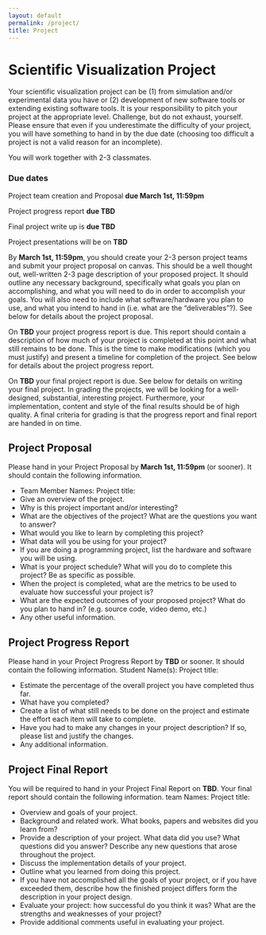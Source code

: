 ```yaml
---
layout: default
permalink: /project/
title: Project
---
```


# Scientific Visualization Project

Your scientific visualization project can be (1) from simulation and/or experimental data you have or (2) development of new software tools or extending existing software tools.
It is your responsibility to pitch your project at the appropriate level. Challenge, but do not exhaust, yourself. Please ensure that even if you underestimate the difficulty of your project, you will have something to hand in by the due date (choosing too difficult a project is not a valid reason for an incomplete).

You will work together with 2-3 classmates. 

### Due dates
Project team creation and Proposal **due March 1st, 11:59pm** 

Project progress report **due TBD** 

Final project write up is **due TBD** 

Project presentations will be on **TBD**

By **March 1st, 11:59pm**, you should create your 2-3 person project teams and submit your project proposal on canvas. This should be a well thought out, well-written 2-3 page description of your proposed project. It should outline any necessary background, specifically what goals you plan on accomplishing, and what you will need to do in order to accomplish your goals. You will also need to include what software/hardware you plan to use, and what you intend to hand in (i.e. what are the “deliverables”?). See below for details about the project proposal.

On **TBD** your project progress report is due. This report should contain a description of how much of your project is completed at this point and what still remains to be done. This is the time to make modifications (which you must justify) and present a timeline for completion of the project. See below for details about the project progress report.

On **TBD** your final project report is due. See below for details on writing your final project.
In grading the projects, we will be looking for a well-designed, substantial, interesting project. Furthermore, your implementation, content and style of the final results should be of high quality. A final criteria for grading is that the progress report and final report are handed in on time.

## Project Proposal

Please hand in your Project Proposal by **March 1st, 11:59pm** (or sooner). It should contain the
following information.
* Team Member Names: Project title:
* Give an overview of the project.
* Why is this project important and/or interesting?
* What are the objectives of the project? What are the questions you want to answer?
* What would you like to learn by completing this project?
* What data will you be using for your project?
* If you are doing a programming project, list the hardware and software you will be using.
* What is your project schedule? What will you do to complete this project? Be as specific as possible.
* When the project is completed, what are the metrics to be used to evaluate how successful your project is?
* What are the expected outcomes of your proposed project? What do you plan to hand in? (e.g. source code, video demo, etc.)
* Any other useful information.

## Project Progress Report
Please hand in your Project Progress Report by **TBD** or sooner. It should contain the
following information.
Student Name(s): Project title:
* Estimate the percentage of the overall project you have completed thus far.
* What have you completed?
* Create a list of what still needs to be done on the project and estimate the effort each item will take to complete.
* Have you had to make any changes in your project description? If so, please list and justify the changes.
* Any additional information.

## Project Final Report
You will be required to hand in your Project Final Report on **TBD**. Your final report should
contain the following information.
team Names: Project title:
* Overview and goals of your project.
* Background and related work. What books, papers and websites did you learn from?
* Provide a description of your project. What data did you use? What questions did you answer? Describe any new questions that arose throughout the project.
* Discuss the implementation details of your project.
* Outline what you learned from doing this project.
* If you have not accomplished all the goals of your project, or if you have exceeded them, describe how the finished project differs form the description in your project design.
* Evaluate your project: how successful do you think it was? What are the strengths and weaknesses of your project?
* Provide additional comments useful in evaluating your project.

